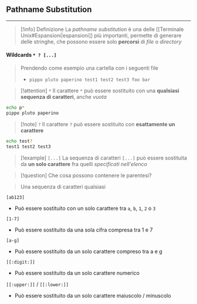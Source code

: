 ## Pathname Substitution
---
>[!info] Definizione
>La *pathname substitution* è una delle [[Terminale Unix#Espansioni|espansioni]] più importanti, permette di generare delle stringhe, che possono essere solo **percorsi** di *file* o *directory*

#### Wildcards `* ? [...]`
>Prendendo come esempio una cartella con i seguenti file
> - `pippo pluto paperino test1 test2 test3 foo bar`

>[!attention] `*`
>Il carattere `*` può essere sostituito con una **qualsiasi sequenza di caratteri**, anche *vuota*

```bash
echo p*
pippo pluto paperino
```


>[!note] `?`
>Il carattere `?` può essere sostituito con **esattamente un carattere**

```bash
echo test?
test1 test2 test3
```

>[!example] `[...]`
>La sequenza di caratteri `[...]` può essere sostituita da **un solo carattere** fra quelli *specificati nell'elenco*

>[!question] Che cosa possono contenere le parentesi?

>Una sequenza di caratteri qualsiasi

`[ab123]`
- Può essere sostituito con un solo carattere tra `a`, `b`, `1`, `2` o `3`

`[1-7]`
- Può essere sostituito da una sola cifra compresa tra 1 e 7

`[a-g]`
- Può essere sostituito da un solo carattere compreso tra a e g

`[[:digit:]]`
- Può essere sostituito da un solo carattere numerico

`[[:upper:]]` / `[[:lower:]]` 
- Può essere sostituito da un solo carattere maiuscolo / minuscolo

